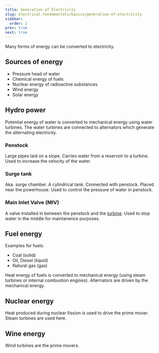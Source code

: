 ```yaml
---
title: Generation of Electricity
slug: electrical-fundamentals/basics/generation-of-electricity
sidebar:
  order: 2
prev: true
next: true
---
```


Many forms of energy can be converted to electricity.

## Sources of energy

- Pressure head of water
- Chemical energy of fuels
- Nuclear energy of radioactive substances
- Wind energy
- Solar energy

## Hydro power

Potential energy of water is converted to mechanical energy using water
turbines. The water turbines are connected to alternators which generate the
alternating electricity.

### Penstock

Large pipes laid on a slope. Carries water from a reservoir to a turbine. Used
to increase the velocity of the water.

### Surge tank

Aka. surge chamber. A cylindrical tank. Connected with penstock. Placed near the
powerhouse. Used to control the pressure of water in penstock.

### Main Inlet Valve (MIV)

A valve installed in between the penstock and the
[turbine](/fluid-mechanics/machinery/turbines). Used to stop water in the middle
for maintanence purposes.

## Fuel energy

Examples for fuels:

- Coal (solid)
- Oil, Diesel (liquid)
- Natural gas (gas)

Heat energy of fuels is converted to mechanical energy (using steam turbines or
internal combustion engines). Alternators are driven by the mechanical energy.

## Nuclear energy

Heat produced during nuclear fission is used to drive the prime mover. Steam
turbines are used here.

## Wine energy

Wind turbines are the prime movers.
